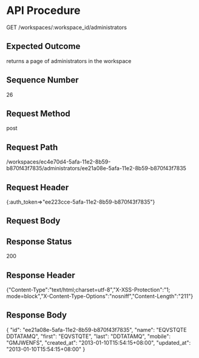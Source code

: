 # API Procedure
GET /workspaces/:workspace_id/administrators
## Expected Outcome
returns a page of administrators in the workspace
## Sequence Number
26
## Request Method
post
## Request Path
/workspaces/ec4e70d4-5afa-11e2-8b59-b870f43f7835/administrators/ee21a08e-5afa-11e2-8b59-b870f43f7835
## Request Header
{:auth_token=>"ee223cce-5afa-11e2-8b59-b870f43f7835"}
## Request Body


## Response Status
200
## Response Header
{"Content-Type":"text/html;charset=utf-8","X-XSS-Protection":"1; mode=block","X-Content-Type-Options":"nosniff","Content-Length":"211"}

## Response Body
{
  "id": "ee21a08e-5afa-11e2-8b59-b870f43f7835",
  "name": "EQVSTQTE DDTATAMQ",
  "first": "EQVSTQTE",
  "last": "DDTATAMQ",
  "mobile": "GMJWENFS",
  "created_at": "2013-01-10T15:54:15+08:00",
  "updated_at": "2013-01-10T15:54:15+08:00"
}
